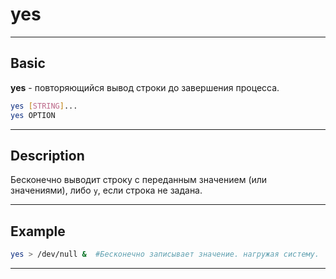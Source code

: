 # yes
***
## Basic
**yes** - повторяющийся вывод строки до завершения процесса.
```bash
yes [STRING]...
yes OPTION
```
***
## Description
Бесконечно выводит строку с переданным значением (или значениями), либо `y`, если строка не задана.
***
## Example
```bash
yes > /dev/null &  #Бесконечно записывает значение. нагружая систему.
```
***
